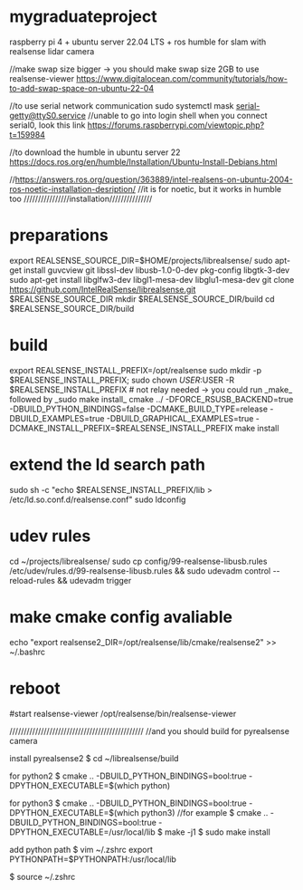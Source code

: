 # mygraduateproject
raspberry pi 4 + ubuntu server 22.04 LTS + ros humble for slam with realsense lidar camera

//make swap size bigger -> you should make swap size 2GB to use realsense-viewer
https://www.digitalocean.com/community/tutorials/how-to-add-swap-space-on-ubuntu-22-04

//to use serial network communication
sudo systemctl mask serial-getty@ttyS0.service
//unable to go into login shell when you connect serial0, look this link https://forums.raspberrypi.com/viewtopic.php?t=159984

//to download the humble in ubuntu server 22 
https://docs.ros.org/en/humble/Installation/Ubuntu-Install-Debians.html

//https://answers.ros.org/question/363889/intel-realsens-on-ubuntu-2004-ros-noetic-installation-desription/
//it is for noetic, but it works in humble too 
////////////////installation///////////////
# preparations
export REALSENSE_SOURCE_DIR=$HOME/projects/librealsense/
sudo apt-get install guvcview git libssl-dev libusb-1.0-0-dev pkg-config libgtk-3-dev
sudo apt-get install libglfw3-dev libgl1-mesa-dev libglu1-mesa-dev
git clone https://github.com/IntelRealSense/librealsense.git $REALSENSE_SOURCE_DIR
mkdir $REALSENSE_SOURCE_DIR/build
cd $REALSENSE_SOURCE_DIR/build

# build
export REALSENSE_INSTALL_PREFIX=/opt/realsense
sudo mkdir -p $REALSENSE_INSTALL_PREFIX; 
sudo chown $USER:$USER -R $REALSENSE_INSTALL_PREFIX # not relay needed -> you could run _make_ followed by _sudo make install_
cmake ../ -DFORCE_RSUSB_BACKEND=true -DBUILD_PYTHON_BINDINGS=false -DCMAKE_BUILD_TYPE=release -DBUILD_EXAMPLES=true -DBUILD_GRAPHICAL_EXAMPLES=true -DCMAKE_INSTALL_PREFIX=$REALSENSE_INSTALL_PREFIX
make install

# extend the ld search path
sudo sh -c "echo $REALSENSE_INSTALL_PREFIX/lib > /etc/ld.so.conf.d/realsense.conf"
sudo ldconfig

# udev rules
cd ~/projects/librealsense/
sudo cp config/99-realsense-libusb.rules /etc/udev/rules.d/99-realsense-libusb.rules && sudo udevadm control --reload-rules && udevadm trigger

# make cmake config avaliable
echo "export realsense2_DIR=/opt/realsense/lib/cmake/realsense2" >> ~/.bashrc

# reboot

#start realsense-viewer
/opt/realsense/bin/realsense-viewer

///////////////////////////////////////////////
//and you should build for pyrealsense camera

install pyrealsense2
$ cd ~/librealsense/build

for python2
$ cmake .. -DBUILD_PYTHON_BINDINGS=bool:true -DPYTHON_EXECUTABLE=$(which python)

for python3
$ cmake .. -DBUILD_PYTHON_BINDINGS=bool:true -DPYTHON_EXECUTABLE=$(which python3)
//for example $ cmake .. -DBUILD_PYTHON_BINDINGS=bool:true -DPYTHON_EXECUTABLE=/usr/local/lib
$ make -j1
$ sudo make install

add python path
$ vim ~/.zshrc
export PYTHONPATH=$PYTHONPATH:/usr/local/lib

$ source ~/.zshrc
